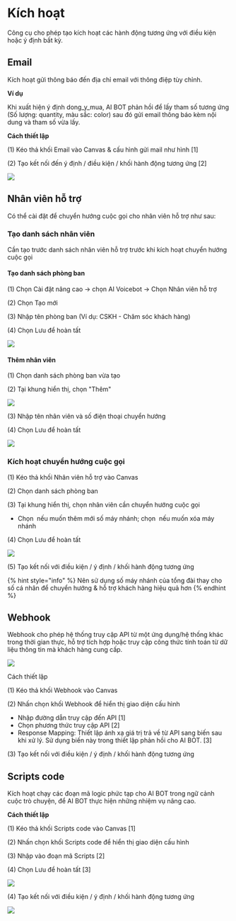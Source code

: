 # Kích hoạt

Công cụ cho phép tạo kích hoạt các hành động tương ứng với điều kiện hoặc ý định bất kỳ.

## Email

Kích hoạt gửi thông báo đến địa chỉ email với thông điệp tùy chỉnh.

**Ví dụ**

Khi xuất hiện ý định dong\_y\_mua, AI BOT phản hồi để lấy tham số tương ứng (Số lượng: quantity, màu sắc: color) sau đó gửi email thông báo kèm nội dung và tham số vừa lấy.

**Cách thiết lập**

(1) Kéo thả khối Email vào Canvas & cấu hình gửi mail như hình \[1]

(2) Tạo kết nối đến ý định / điều kiện / khối hành động tương ứng \[2]

![](../.gitbook/assets/14)

## Nhân viên hỗ trợ <a href="#id-8aeret31hrob" id="id-8aeret31hrob"></a>

Có thể cài đặt để chuyển hướng cuộc gọi cho nhân viên hỗ trợ như sau:&#x20;

### Tạo danh sách nhân viên

Cần tạo trước danh sách nhân viên hỗ trợ trước khi kích hoạt chuyển hướng cuộc gọi

#### Tạo danh sách phòng ban

(1) Chọn Cài đặt nâng cao -> chọn AI Voicebot -> Chọn Nhân viên hỗ trợ

(2) Chọn Tạo mới

(3) Nhập tên phòng ban (Ví dụ: CSKH - Chăm sóc khách hàng)

(4) Chọn Lưu để hoàn tất

![](<../.gitbook/assets/image (4).png>)

#### Thêm nhân viên

(1) Chọn danh sách phòng ban vừa tạo

(2) Tại khung hiển thị, chọn "Thêm"

![](<../.gitbook/assets/image (40).png>)

(3) Nhập tên nhân viên và số điện thoại chuyển hướng

(4) Chọn Lưu để hoàn tất

![](<../.gitbook/assets/image (1).png>)

### Kích hoạt chuyển hướng cuộc gọi

(1) Kéo thả khối Nhân viên hỗ trợ vào Canvas

(2) Chọn danh sách phòng ban

(3) Tại khung hiển thị, chọn nhân viên cần chuyển hướng cuộc gọi

* Chọn <img src="../.gitbook/assets/image (11).png" alt="" data-size="line"> nếu muốn thêm mới số máy nhánh; chọn <img src="../.gitbook/assets/image (10).png" alt="" data-size="line"> nếu muốn xóa máy nhánh

(4) Chọn Lưu để hoàn tất

![](<../.gitbook/assets/image (44).png>)

(5) Tạo kết nối với điều kiện / ý định / khối hành động tương ứng

{% hint style="info" %}
Nên sử dụng số máy nhánh của tổng đài thay cho số cá nhân để chuyển hướng & hỗ trợ khách hàng hiệu quả hơn
{% endhint %}

## Webhook <a href="#jz75se4x3rdl" id="jz75se4x3rdl"></a>

Webhook cho phép hệ thống truy cập API từ một ứng dụng/hệ thống khác trong thời gian thực, hỗ trợ tích hợp hoặc truy cập công thức tính toán từ dữ liệu thông tin mà khách hàng cung cấp.

![](../.gitbook/assets/16)

Cách thiết lập

(1) Kéo thả khối Webhook vào Canvas

(2) Nhấn chọn khối Webhook để hiển thị giao diện cấu hình

* Nhập đường dẫn truy cập đến API \[1]
* Chọn phương thức truy cập API \[2]
* Response Mapping: Thiết lập ánh xạ giá trị trả về từ API sang biến sau khi xử lý. Sử dụng biến này trong thiết lập phản hồi cho AI BOT. \[3]

(3) Tạo kết nối với điều kiện / ý định / khối hành động tương ứng

## Scripts code <a href="#nvqadlgjp6y5" id="nvqadlgjp6y5"></a>

Kích hoạt chạy các đoạn mã logic phức tạp cho AI BOT trong ngữ cảnh cuộc trò chuyện, để AI BOT thực hiện những nhiệm vụ nâng cao.

**Cách thiết lập**

(1) Kéo thả khối Scripts code vào Canvas \[1]

(2) Nhấn chọn khối Scripts code để hiển thị giao diện cấu hình

(3) Nhập vào đoạn mã Scripts \[2]

(4) Chọn Lưu để hoàn tất \[3]

![](../.gitbook/assets/17)

(4) Tạo kết nối với điều kiện / ý định / khối hành động tương ứng

![](../.gitbook/assets/18)

### &#x20;<a href="#id-96l92hs1ajz4" id="id-96l92hs1ajz4"></a>

